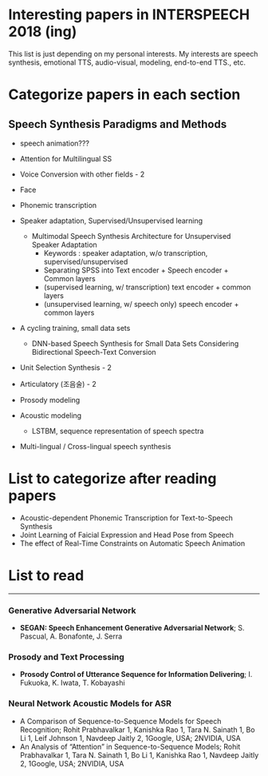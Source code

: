 # Interesting papers in INTERSPEECH 2018 (ing)

This list is just depending on my personal interests.
My interests are speech synthesis, emotional TTS, audio-visual, modeling, end-to-end TTS., etc.

# Categorize papers in each section
## Speech Synthesis Paradigms and Methods
- speech animation???
- Attention for Multilingual SS
- Voice Conversion with other fields - 2
- Face
- Phonemic transcription

- Speaker adaptation, Supervised/Unsupervised learning
  - Multimodal Speech Synthesis Architecture for Unsupervised Speaker Adaptation
    - Keywords : speaker adaptation, w/o transcription, supervised/unsupervised
    - Separating SPSS into Text encoder + Speech encoder + Common layers
    - (supervised learning, w/ transcription) text encoder + common layers
    - (unsupervised learning, w/ speech only) speech encoder + common layers
- A cycling training, small data sets
  - DNN-based Speech Synthesis for Small Data Sets Considering Bidirectional Speech-Text Conversion
- Unit Selection Synthesis - 2
- Articulatory (조음술) - 2
- Prosody modeling
- Acoustic modeling
  - LSTBM, sequence representation of speech spectra
- Multi-lingual / Cross-lingual speech synthesis

# List to categorize after reading papers

- Acoustic-dependent Phonemic Transcription for Text-to-Speech Synthesis
- Joint Learning of Faicial Expression and Head Pose from Speech
- The effect of Real-Time Constraints on Automatic Speech Animation
# List to read

---------------------------------------
### Generative Adversarial Network
- **SEGAN: Speech Enhancement Generative Adversarial Network**; S. Pascual, A. Bonafonte, J. Serra

### Prosody and Text Processing
- **Prosody Control of Utterance Sequence for Information Delivering**; I. Fukuoka, K. Iwata, T. Kobayashi

### Neural Network Acoustic Models for ASR
- A Comparison of Sequence-to-Sequence Models for Speech Recognition; Rohit Prabhavalkar 1, Kanishka Rao 1, Tara N. Sainath 1, Bo
Li 1, Leif Johnson 1, Navdeep Jaitly 2, 1Google, USA; 2NVIDIA, USA
- An Analysis of “Attention” in Sequence-to-Sequence Models; Rohit Prabhavalkar 1, Tara N. Sainath 1, Bo Li 1, Kanishka Rao 1,
Navdeep Jaitly 2, 1Google, USA; 2NVIDIA, USA
